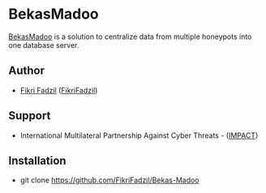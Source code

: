 BekasMadoo
========

[BekasMadoo](https://github.com/FikriFadzil/Bekas-Madoo) is a solution to centralize data from multiple honeypots into one database server.

Author
-------
* [Fikri Fadzil](mailto:fikri.fadzil@impact-alliance.org) ([FikriFadzil](https://github.com/FikriFadzil/))

Support
-----
* International Multilateral Partnership Against Cyber Threats - ([IMPACT](http://www.impact-alliance.org/))

Installation
------------
* git clone https://github.com/FikriFadzil/Bekas-Madoo

